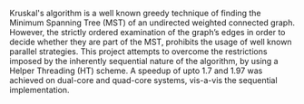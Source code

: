 Kruskal's algorithm is a well known greedy technique of finding the Minimum Spanning Tree (MST) of an undirected weighted connected graph.
However, the strictly ordered examination of the graph’s edges in order to decide whether they are part of the MST, prohibits the usage of well known parallel strategies. 
This project attempts to overcome the restrictions imposed by the inherently sequential nature of the algorithm, by using a Helper Threading (HT) scheme.
A speedup of upto 1.7 and 1.97 was achieved on dual-core and quad-core systems, vis-a-vis the sequential implementation.